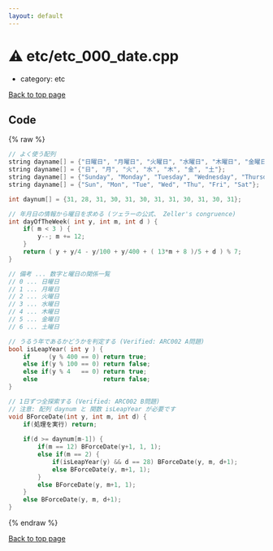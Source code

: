 ```yaml
---
layout: default
---
```


<!-- mathjax config similar to math.stackexchange -->
<script type="text/javascript" async
  src="https://cdnjs.cloudflare.com/ajax/libs/mathjax/2.7.5/MathJax.js?config=TeX-MML-AM_CHTML">
</script>
<script type="text/x-mathjax-config">
  MathJax.Hub.Config({
    TeX: { equationNumbers: { autoNumber: "AMS" }},
    tex2jax: {
      inlineMath: [ ['$','$'] ],
      processEscapes: true
    },
    "HTML-CSS": { matchFontHeight: false },
    displayAlign: "left",
    displayIndent: "2em"
  });
</script>

<script type="text/javascript" src="https://cdnjs.cloudflare.com/ajax/libs/jquery/3.4.1/jquery.min.js"></script>
<script src="https://cdn.jsdelivr.net/npm/jquery-balloon-js@1.1.2/jquery.balloon.min.js" integrity="sha256-ZEYs9VrgAeNuPvs15E39OsyOJaIkXEEt10fzxJ20+2I=" crossorigin="anonymous"></script>
<script type="text/javascript" src="../../assets/js/copy-button.js"></script>
<link rel="stylesheet" href="../../assets/css/copy-button.css" />


# :warning: etc/etc_000_date.cpp
* category: etc


[Back to top page](../../index.html)



## Code
{% raw %}
```cpp
// よく使う配列
string dayname[] = {"日曜日", "月曜日", "火曜日", "水曜日", "木曜日", "金曜日", "土曜日"};
string dayname[] = {"日", "月", "火", "水", "木", "金", "土"};
string dayname[] = {"Sunday", "Monday", "Tuesday", "Wednesday", "Thursday", "Friday", "Saturday"};
string dayname[] = {"Sun", "Mon", "Tue", "Wed", "Thu", "Fri", "Sat"};

int daynum[] = {31, 28, 31, 30, 31, 30, 31, 31, 30, 31, 30, 31};

// 年月日の情報から曜日を求める (ツェラーの公式、 Zeller's congruence)
int dayOfTheWeek( int y, int m, int d ) {
    if( m < 3 ) {
        y--; m += 12;
    }
    return ( y + y/4 - y/100 + y/400 + ( 13*m + 8 )/5 + d ) % 7;
}

// 備考 ... 数字と曜日の関係一覧
// 0 ... 日曜日
// 1 ... 月曜日
// 2 ... 火曜日
// 3 ... 水曜日
// 4 ... 木曜日
// 5 ... 金曜日
// 6 ... 土曜日

// うるう年であるかどうかを判定する (Verified: ARC002 A問題)
bool isLeapYear( int y ) {
    if     (y % 400 == 0) return true;
    else if(y % 100 == 0) return false;
    else if(y % 4   == 0) return true;
    else                  return false;
}

// 1日ずつ全探索する (Verified: ARC002 B問題)
// 注意: 配列 daynum と 関数 isLeapYear が必要です
void BForceDate(int y, int m, int d) {
    if(処理を実行) return;
    
    if(d >= daynum[m-1]) {
        if(m == 12) BForceDate(y+1, 1, 1);
        else if(m == 2) {
            if(isLeapYear(y) && d == 28) BForceDate(y, m, d+1);
            else BForceDate(y, m+1, 1);
        }
        else BForceDate(y, m+1, 1);
    }
    else BForceDate(y, m, d+1);
}
```
{% endraw %}

[Back to top page](../../index.html)

